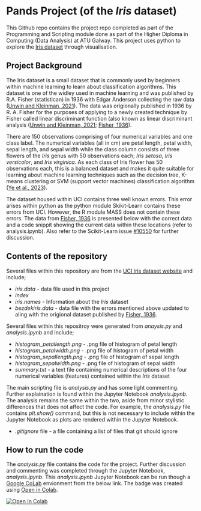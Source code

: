 # Pands Project (of the _Iris_ dataset)

This Github repo contains the project repo completed as part of the Programming and Scripting module done as part of the Higher Diploma in Computing (Data Analysis) at ATU Galway. This project uses python to explore the [Iris dataset](https://archive.ics.uci.edu/dataset/53/iris) through visualisation. 

## Project Background 
The Iris dataset is a small dataset that is commonly used by beginners within machine learning to learn about classification algorithms. This dataset is one of the widley used in machine learning and was published by R.A. Fisher (statistican) in 1936 with Edgar Anderson collecting the raw data ([Unwin and Kleinman, 2021](https://rss.onlinelibrary.wiley.com/doi/abs/10.1111/1740-9713.01589)). The data was origionally published in 1936 by R. A. Fisher for the purposes of applying to a newly created technique by Fisher called linear discriminant function (also known as linear discriminant analysis ([Unwin and Kleinman, 2021](https://rss.onlinelibrary.wiley.com/doi/abs/10.1111/1740-9713.01589); [Fisher, 1936](https://onlinelibrary.wiley.com/doi/epdf/10.1111/j.1469-1809.1936.tb02137.x)).

There are 150 observations comprising of four numerical variables and one class label. The numerical variables (all in cm) are petal length, petal width, sepal length, and sepal width while the class column consists of three flowers of the _Iris_ genus with 50 observations each; _Iris setosa_, _Iris versicolor_, and _Iris virginica_. As each class of Iris flower has 50 observations each, this is a balanced dataset and makes it quite suitable for learning about machine learning techniques such as the decision tree, K-means clustering or SVM (support vector machines) classification algorithm ([Ye et al., 2023](https://ieeexplore.ieee.org/stamp/stamp.jsp?tp=&arnumber=10456161)).

The dataset housed within UCI contains three well known errors. This error arises within python as the python module Skikit-Learn contains these errors from UCI. However, the R module MASS does not contain these errors. The data from [Fisher, 1936](https://onlinelibrary.wiley.com/doi/epdf/10.1111/j.1469-1809.1936.tb02137.x) is presented below with the correct data and a code snippit showing the current data within these locations (refer to analysis.ipynb). Also refer to the Scikit-Learn issue [#10550](https://github.com/scikit-learn/scikit-learn/issues/10550) for further discussion. 

## Contents of the repository
Several files within this repository are from the [UCI Iris dataset website](https://archive.ics.uci.edu/dataset/53/iris) and include;
- _iris.data_ - data file used in this project
-  _index_
-   _iris.names_ - Information about the _Iris_ dataset
-   _bezdekiris.data_ - data file with the errors mentioned above updated to aling with the origional dataset published by [Fisher, 1936](https://onlinelibrary.wiley.com/doi/epdf/10.1111/j.1469-1809.1936.tb02137.x).

Several files within this repositroy were generated from _anaysis.py_ and _analysis.ipynb_ and include;
- _histogram_petallength.png_ - .png file of histogram of petal length
- _histogram_petalwidth.png_ - .png file of histogram of petal width
- _histogram_sepallength.png_ - .png file of histogram of sepal length
- _histogram_sepalwidth.png_ - .png file of histogram of sepal width
- _summary.txt_ - a text file containing numerical descriptions of the four numerical variables (features) contained within the _Iris_ dataset

The main scripting file is _analysis.py_ and has some light commenting. Further explaination is found within the Jupyter Notebook _analysis.ipynb_. The analysis remains the same within the two, aside from minor stylistic differences that does not affect the code. For example, the _analysis.py_ file contains _plt.show()_ command, but this is not necessary to include within the Jupyter Notebook as plots are rendered within the Jupyter Notebook. 

- _.gitignore_ file - a file containing a list of files that git should ignore 

## How to run the code
The _analysis.py_ file contains the code for the project. Further discussion and commenting was completed through the Jupyter Notebook, _analysis.ipynb_. This _analysis.ipynb_ Jupyter Notebook can be run though a [Google CoLab](https://colab.google/) envionment from the below link. The badge was created using [Open in Colab](https://openincolab.com/). 

<a target="_blank" href="https://colab.research.google.com/github/EllenMcG/pands-project/blob/main/analysis.ipynb">
  <img src="https://colab.research.google.com/assets/colab-badge.svg" alt="Open In Colab"/>
</a>
